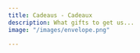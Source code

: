 ```yaml
---
title: Cadeaus - Cadeaux
description: What gifts to get us...
image: "/images/envelope.png"

---
```

